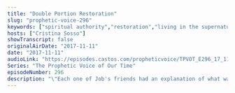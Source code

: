 ```yaml
---
title: "Double Portion Restoration"
slug: "prophetic-voice-296"
keywords: ["spiritual authority","restoration","living in the supernatural","healing","comfort"]
hosts: ["Cristina Sosso"]
showTranscript: false
originalAirDate: "2017-11-11"
date: "2017-11-11"
audioLink: "https://episodes.castos.com/propheticvoice/TPVOT_E296_17_11_11-12_Double_Portion_Restoration.mp3"
Series: "The Prophetic Voice of Our Time"
episodeNumber: 296
description: "\"Each one of Job's friends had an explanation of what was happening to him, and they were all wrong. In light of the recent tragic shooting in Sutherland Springs, we cannot offer answers or explanations except the truth: Jesus is the answer. Let us continue to love, obey, heal, and take dominion as one Body.\""
---
```

